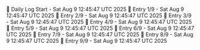 📅 Daily Log Start - Sat Aug  9 12:45:47 UTC 2025
📌 Entry 1/9 - Sat Aug  9 12:45:47 UTC 2025
📌 Entry 2/9 - Sat Aug  9 12:45:47 UTC 2025
📌 Entry 3/9 - Sat Aug  9 12:45:47 UTC 2025
📌 Entry 4/9 - Sat Aug  9 12:45:47 UTC 2025
📌 Entry 5/9 - Sat Aug  9 12:45:47 UTC 2025
📌 Entry 6/9 - Sat Aug  9 12:45:47 UTC 2025
📌 Entry 7/9 - Sat Aug  9 12:45:47 UTC 2025
📌 Entry 8/9 - Sat Aug  9 12:45:47 UTC 2025
📌 Entry 9/9 - Sat Aug  9 12:45:47 UTC 2025

